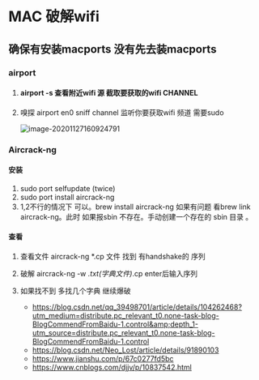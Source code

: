 # MAC 破解wifi

## 确保有安装macports 没有先去装macports

### airport

1. #### airport -s  查看附近wifi 源 截取要获取的wifi CHANNEL

2. 嗅探 airport en0 sniff channel 监听你要获取wifi 频道 需要sudo

   ​![image-20201127160924791](file:///Users/gongyutian/Library/Application%20Support/typora-user-images/image-20201127160924791.png?lastModify=1606464753)

### Aircrack-ng

#### 安装

1. sudo port selfupdate (twice)
2. sudo port install aircrack-ng
3. 1,2不行的情况下 可以。brew install aircrack-ng 如果有问题 看brew link aircrack-ng。此时 如果报sbin 不存在。手动创建一个存在的 sbin 目录 。

#### 查看

1. 查看文件 aircrack-ng   *.cp 文件 找到 有handshake的 序列

2. 破解 aircrack-ng -w *.txt(字典文件)*.cp     enter后输入序列

3. 如果找不到 多找几个字典 继续爆破
   + <https://blog.csdn.net/qq_39498701/article/details/104262468?utm_medium=distribute.pc_relevant_t0.none-task-blog-BlogCommendFromBaidu-1.control&amp;depth_1-utm_source=distribute.pc_relevant_t0.none-task-blog-BlogCommendFromBaidu-1.control>
   + <https://blog.csdn.net/Neo_Lost/article/details/91890103>
   + <https://www.jianshu.com/p/67c0277fd5bc>
   + <https://www.cnblogs.com/djjv/p/10837542.html>

